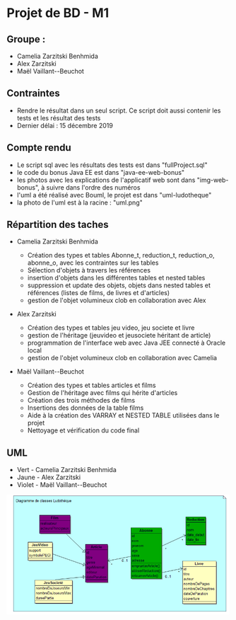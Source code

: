 # Projet de BD - M1
## Groupe :
- Camelia Zarzitski Benhmida
- Alex Zarzitski
- Maël Vaillant--Beuchot

## Contraintes
- Rendre le résultat dans un seul script. Ce script doit aussi contenir les tests et les résultat des tests
- Dernier délai : 15 décembre 2019

## Compte rendu
- Le script sql avec les résultats des tests est dans "fullProject.sql"
- le code du bonus Java EE est dans "java-ee-web-bonus"
- les photos avec les explications de l'applicatif web sont dans "img-web-bonus", à suivre dans l'ordre des numéros
- l'uml a été réalisé avec Bouml, le projet est dans "uml-ludotheque"
- la photo de l'uml est à la racine : "uml.png"

## Répartition des taches
- Camelia Zarzitski Benhmida 
  - Création des types et tables Abonne_t, reduction_t, reduction_o, abonne_o, avec les contraintes sur les tables
  - Sélection d'objets à travers les références
  - insertion d'objets dans les différentes tables et nested tables
  - suppression et update des objets, objets dans nested tables et références (listes de films, de livres et d'articles)
  - gestion de l'objet volumineux clob en collaboration avec Alex
  
- Alex Zarzitski
   - Création des types et tables jeu video, jeu societe et livre 
   - gestion de l'héritage (jeuvideo et jeusociete héritant de article)
   - programmation de l'interface web avec Java JEE connecté à Oracle local
   - gestion de l'objet volumineux clob en collaboration avec Camelia
   
- Maël Vaillant--Beuchot
   - Création des types et tables articles et films
   - Gestion de l'héritage avec films qui hérite d'articles
   - Création des trois méthodes de films
   - Insertions des données de la table films
   - Aide à la création des VARRAY et NESTED TABLE utilisées dans le projet
   - Nettoyage et vérification du code final

## UML
- Vert - Camelia Zarzitski Benhmida
- Jaune - Alex Zarzitski
- Violet - Maël Vaillant--Beuchot

![Alt text](https://github.com/Lion3000/bd-ludotheque/blob/master/uml.png?raw=true "UML")
